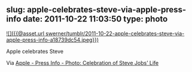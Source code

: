 slug: apple-celebrates-steve-via-apple-press-info
date: 2011-10-22 11:03:50
type: photo
---

[![]({{@asset.url swerner/tumblr/2011-10-22-apple-celebrates-steve-via-apple-press-info-a18739dc54.jpeg}})](http://www.apple.com/pr/library/2011/10/19October-19-Employee-Celebration-of-Steve-Jobs-Life.html)

Apple celebrates Steve

 Via [Apple - Press Info - Photo: Celebration of Steve Jobs’ Life](http://www.apple.com/pr/library/2011/10/19October-19-Employee-Celebration-of-Steve-Jobs-Life.html)
